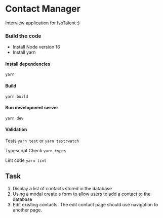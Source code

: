 # Contact Manager

Interview application for IsoTalent :)

### Build the code

- Install Node version 16
- Install yarn

#### Install dependencies

`yarn`

#### Build

`yarn build`

#### Run development server

`yarn dev`

#### Validation

Tests
`yarn test` or `yarn test:watch`

Typescript Check
`yarn types`

Lint code
`yarn lint`

## Task

1. Display a list of contacts stored in the database
2. Using a modal create a form to allow users to add a contact to the database
3. Edit existing contacts. The edit contact page should use navigation to another page.
